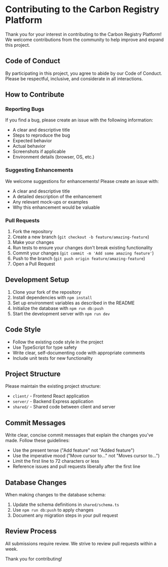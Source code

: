 # Contributing to the Carbon Registry Platform

Thank you for your interest in contributing to the Carbon Registry Platform! We welcome contributions from the community to help improve and expand this project.

## Code of Conduct

By participating in this project, you agree to abide by our Code of Conduct. Please be respectful, inclusive, and considerate in all interactions.

## How to Contribute

### Reporting Bugs

If you find a bug, please create an issue with the following information:

- A clear and descriptive title
- Steps to reproduce the bug
- Expected behavior
- Actual behavior
- Screenshots if applicable
- Environment details (browser, OS, etc.)

### Suggesting Enhancements

We welcome suggestions for enhancements! Please create an issue with:

- A clear and descriptive title
- A detailed description of the enhancement
- Any relevant mock-ups or examples
- Why this enhancement would be valuable

### Pull Requests

1. Fork the repository
2. Create a new branch (`git checkout -b feature/amazing-feature`)
3. Make your changes
4. Run tests to ensure your changes don't break existing functionality
5. Commit your changes (`git commit -m 'Add some amazing feature'`)
6. Push to the branch (`git push origin feature/amazing-feature`)
7. Open a Pull Request

## Development Setup

1. Clone your fork of the repository
2. Install dependencies with `npm install`
3. Set up environment variables as described in the README
4. Initialize the database with `npm run db:push`
5. Start the development server with `npm run dev`

## Code Style

- Follow the existing code style in the project
- Use TypeScript for type safety
- Write clear, self-documenting code with appropriate comments
- Include unit tests for new functionality

## Project Structure

Please maintain the existing project structure:

- `client/` - Frontend React application
- `server/` - Backend Express application
- `shared/` - Shared code between client and server

## Commit Messages

Write clear, concise commit messages that explain the changes you've made. Follow these guidelines:

- Use the present tense ("Add feature" not "Added feature")
- Use the imperative mood ("Move cursor to..." not "Moves cursor to...")
- Limit the first line to 72 characters or less
- Reference issues and pull requests liberally after the first line

## Database Changes

When making changes to the database schema:

1. Update the schema definitions in `shared/schema.ts`
2. Use `npm run db:push` to apply changes
3. Document any migration steps in your pull request

## Review Process

All submissions require review. We strive to review pull requests within a week.

Thank you for contributing!